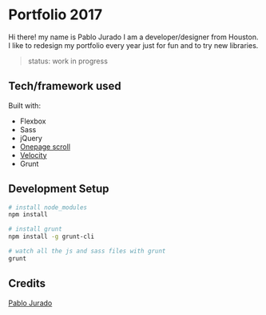 # Portfolio 2017

Hi there! my name is Pablo Jurado I am a developer/designer from Houston.
I like to redesign my portfolio every year just for fun and to try new libraries.

> status: work in progress

## Tech/framework used

Built with:
* Flexbox
* Sass
* jQuery
* [Onepage scroll](https://github.com/peachananr/onepage-scroll)
* [Velocity](https://github.com/julianshapiro/velocity)
* Grunt

## Development Setup

```sh
# install node_modules
npm install

# install grunt
npm install -g grunt-cli

# watch all the js and sass files with grunt
grunt
```

## Credits

[Pablo Jurado](https://github.com/pablo-jurado)
